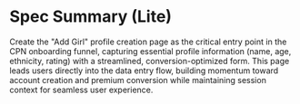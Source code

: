 # Spec Summary (Lite)

Create the "Add Girl" profile creation page as the critical entry point in the CPN onboarding funnel, capturing essential profile information (name, age, ethnicity, rating) with a streamlined, conversion-optimized form. This page leads users directly into the data entry flow, building momentum toward account creation and premium conversion while maintaining session context for seamless user experience.